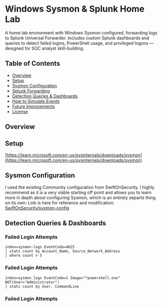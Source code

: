 # Windows Sysmon & Splunk Home Lab

A home lab environment with Windows Sysmon configured, forwarding logs to Splunk Universal Forwarder. Includes custom Splunk dashboards and queries to detect failed logins, PowerShell usage, and privileged logons — designed for SOC analyst skill-building.

## Table of Contents
- [Overview](#overview)
- [Setup](#setup)
- [Sysmon Configuration](#sysmon-configuration)
- [Splunk Forwarding](#splunk-forwarding)
- [Detection Queries & Dashboards](#detection-queries--dashboards)
- [How to Simulate Events](#how-to-simulate-events)
- [Future Improvements](#future-improvements)
- [License](#license)

## Overview



## Setup
[https://learn.microsoft.com/en-us/sysinternals/downloads/sysmon](https://learn.microsoft.com/en-us/sysinternals/downloads/sysmon)


## Sysmon Configuration
I used the existing Community configuration from SwiftOnSecurity. I highly recommend as it is a very viable starting off point and allows you to learn more in depth about configuring Sysmon, which is an entirely separte thing on its own: Link is here for reference and modification:
[SwiftOnSecurity/sysmon-config](https://github.com/SwiftOnSecurity/sysmon-config) 

## Detection Queries & Dashboards

### Failed Login Attempts
```splunk
index=sysmon-logs EventCode=4625
| stats count by Account_Name, Source_Network_Address
| where count > 5
```

### Failed Login Attempts
```splunk
index=sysmon_logs EventCode=1 Image="*powershell.exe" NOT(User="Administrator")
| stats count by User, CommandLine
```

### Failed Login Attempts
```splunk
```
